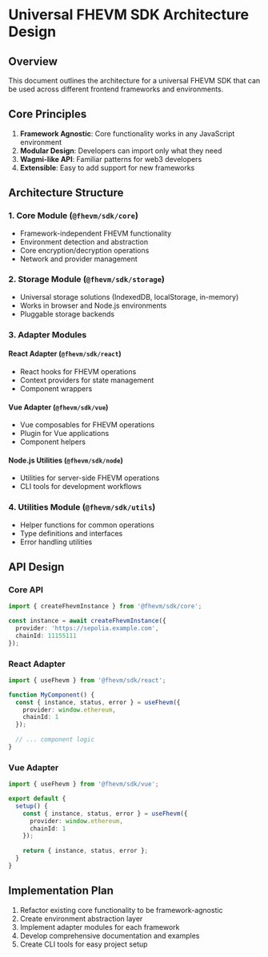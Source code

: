 # Universal FHEVM SDK Architecture Design

## Overview
This document outlines the architecture for a universal FHEVM SDK that can be used across different frontend frameworks and environments.

## Core Principles
1. **Framework Agnostic**: Core functionality works in any JavaScript environment
2. **Modular Design**: Developers can import only what they need
3. **Wagmi-like API**: Familiar patterns for web3 developers
4. **Extensible**: Easy to add support for new frameworks

## Architecture Structure

### 1. Core Module (`@fhevm/sdk/core`)
- Framework-independent FHEVM functionality
- Environment detection and abstraction
- Core encryption/decryption operations
- Network and provider management

### 2. Storage Module (`@fhevm/sdk/storage`)
- Universal storage solutions (IndexedDB, localStorage, in-memory)
- Works in browser and Node.js environments
- Pluggable storage backends

### 3. Adapter Modules
#### React Adapter (`@fhevm/sdk/react`)
- React hooks for FHEVM operations
- Context providers for state management
- Component wrappers

#### Vue Adapter (`@fhevm/sdk/vue`)
- Vue composables for FHEVM operations
- Plugin for Vue applications
- Component helpers

#### Node.js Utilities (`@fhevm/sdk/node`)
- Utilities for server-side FHEVM operations
- CLI tools for development workflows

### 4. Utilities Module (`@fhevm/sdk/utils`)
- Helper functions for common operations
- Type definitions and interfaces
- Error handling utilities

## API Design

### Core API
```typescript
import { createFhevmInstance } from '@fhevm/sdk/core';

const instance = await createFhevmInstance({
  provider: 'https://sepolia.example.com',
  chainId: 11155111
});
```

### React Adapter
```typescript
import { useFhevm } from '@fhevm/sdk/react';

function MyComponent() {
  const { instance, status, error } = useFhevm({
    provider: window.ethereum,
    chainId: 1
  });
  
  // ... component logic
}
```

### Vue Adapter
```typescript
import { useFhevm } from '@fhevm/sdk/vue';

export default {
  setup() {
    const { instance, status, error } = useFhevm({
      provider: window.ethereum,
      chainId: 1
    });
    
    return { instance, status, error };
  }
}
```

## Implementation Plan

1. Refactor existing core functionality to be framework-agnostic
2. Create environment abstraction layer
3. Implement adapter modules for each framework
4. Develop comprehensive documentation and examples
5. Create CLI tools for easy project setup
